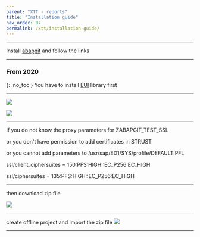 ```yaml
---
parent: "XTT - reports"
title: "Installation guide"
nav_order: 07
permalink: /xtt/installation-guide/
---
```


***
Install [abapgit](http://docs.abapgit.org/guide-install.html)
and follow the links

---

### From 2020
{: .no_toc }
You have to install [EUI](https://github.com/bizhuka/eui) library first

---

![](https://raw.githubusercontent.com/wiki/bizhuka/xtt/img/guide_explore.png)

![](https://raw.githubusercontent.com/wiki/bizhuka/xtt/img/guide_clone.png)

***

If you do not know the proxy parameters for ZABAPGIT_TEST_SSL

or you don't have permission to add certificates in STRUST

or you cannot add parameters to  /usr/sap/ED1/SYS/profile/DEFAULT.PFL

ssl/client_ciphersuites = 150:PFS:HIGH::EC_P256:EC_HIGH

ssl/ciphersuites = 135:PFS:HIGH::EC_P256:EC_HIGH

***

then download zip file

![](https://raw.githubusercontent.com/wiki/bizhuka/xtt/img/guide_zip.png)
***
create offline project and import the zip file
![](https://raw.githubusercontent.com/wiki/bizhuka/xtt/img/guide_offline.png)
***